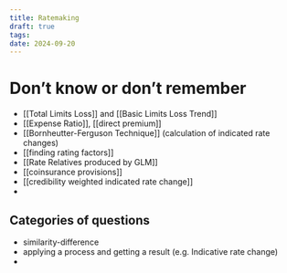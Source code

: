 ```yaml
---
title: Ratemaking
draft: true
tags: 
date: 2024-09-20
---
```

# Don’t know or don’t remember

- [[Total Limits Loss]] and [[Basic Limits Loss Trend]]
- [[Expense Ratio]],  [[direct premium]] 
- [[Bornheutter-Ferguson Technique]] (calculation of indicated rate changes)
- [[finding rating factors]]
- [[Rate Relatives produced by GLM]]
- [[coinsurance provisions]]
- [[credibility weighted indicated rate change]]
- 


## Categories of questions

- similarity-difference
- applying a process and getting a result (e.g. Indicative rate change)
- 
